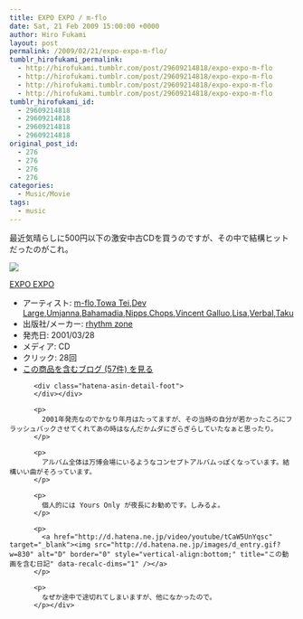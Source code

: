 ```yaml
---
title: EXPO EXPO / m-flo
date: Sat, 21 Feb 2009 15:00:00 +0000
author: Hiro Fukami
layout: post
permalink: /2009/02/21/expo-expo-m-flo/
tumblr_hirofukami_permalink:
  - http://hirofukami.tumblr.com/post/29609214818/expo-expo-m-flo
  - http://hirofukami.tumblr.com/post/29609214818/expo-expo-m-flo
  - http://hirofukami.tumblr.com/post/29609214818/expo-expo-m-flo
  - http://hirofukami.tumblr.com/post/29609214818/expo-expo-m-flo
tumblr_hirofukami_id:
  - 29609214818
  - 29609214818
  - 29609214818
  - 29609214818
original_post_id:
  - 276
  - 276
  - 276
  - 276
categories:
  - Music/Movie
tags:
  - music
---
```

<div class="section">
  <p>
    最近気晴らしに500円以下の激安中古CDを買うのですが、その中で結構ヒットだったのがこれ。
  </p>
  
  <div class="hatena-asin-detail">
    <p>
      <a href="http://www.amazon.co.jp/gp/product/B00005HUSO/ref=as_li_tf_il?ie=UTF8&camp=247&creative=1211&creativeASIN=B00005HUSO&linkCode=as2&tag=dsea-22" target="_blank"><img border="0" src="http://ws.assoc-amazon.jp/widgets/q?_encoding=UTF8&ASIN=B00005HUSO&Format=_SL160_&ID=AsinImage&MarketPlace=JP&ServiceVersion=20070822&WS=1&tag=dsea-22" /></a><img src="http://www.assoc-amazon.jp/e/ir?t=dsea-22&l=as2&o=9&a=B00005HUSO" width="1" height="1" border="0" alt="" style="border:none!important;margin:0!important;" /> <div class="hatena-asin-detail-info">
        <p>
          <a href="http://www.amazon.co.jp/gp/product/B00005HUSO/ref=as_li_tf_tl?ie=UTF8&camp=247&creative=1211&creativeASIN=B00005HUSO&linkCode=as2&tag=dsea-22" target="_blank">EXPO EXPO</a><img src="http://www.assoc-amazon.jp/e/ir?t=dsea-22&l=as2&o=9&a=B00005HUSO" width="1" height="1" border="0" alt="" style="border:none!important;margin:0!important;" /> <ul>
            <li>
              <span class="hatena-asin-detail-label">アーティスト:</span> <a href="http://d.hatena.ne.jp/keyword/m%2Dflo" class="keyword" target="_blank">m-flo</a>,<a href="http://d.hatena.ne.jp/keyword/Towa%20Tei" class="keyword" target="_blank">Towa Tei</a>,<a href="http://d.hatena.ne.jp/keyword/Dev%20Large" class="keyword" target="_blank">Dev Large</a>,<a href="http://d.hatena.ne.jp/keyword/Umjanna" class="keyword" target="_blank">Umjanna</a>,<a href="http://d.hatena.ne.jp/keyword/Bahamadia" class="keyword" target="_blank">Bahamadia</a>,<a href="http://d.hatena.ne.jp/keyword/Nipps" class="keyword" target="_blank">Nipps</a>,<a href="http://d.hatena.ne.jp/keyword/Chops" class="keyword" target="_blank">Chops</a>,<a href="http://d.hatena.ne.jp/keyword/Vincent%20Galluo" class="keyword" target="_blank">Vincent Galluo</a>,<a href="http://d.hatena.ne.jp/keyword/Lisa" class="keyword" target="_blank">Lisa</a>,<a href="http://d.hatena.ne.jp/keyword/Verbal" class="keyword" target="_blank">Verbal</a>,<a href="http://d.hatena.ne.jp/keyword/Taku" class="keyword" target="_blank">Taku</a>
            </li>
            <li>
              <span class="hatena-asin-detail-label">出版社/メーカー:</span> <a href="http://d.hatena.ne.jp/keyword/rhythm%20zone" class="keyword" target="_blank">rhythm zone</a>
            </li>
            <li>
              <span class="hatena-asin-detail-label">発売日:</span> 2001/03/28
            </li>
            <li>
              <span class="hatena-asin-detail-label">メディア:</span> CD
            </li>
            <li>
              <span class="hatena-asin-detail-label">クリック</span>: 28回
            </li>
            <li>
              <a href="http://d.hatena.ne.jp/asin/B00005HUSO" target="_blank">この商品を含むブログ (57件) を見る</a>
            </li>
          </ul></div> 
          
          <div class="hatena-asin-detail-foot">
          </div></div> 
          
          <p>
            2001年発売なのでかなり年月はたってますが、その当時の自分が若かったころにフラッシュバックさせてくれてあの時はなんだかムダにぎらぎらしていたなぁと思ったり。
          </p>
          
          <p>
            アルバム全体は万博会場にいるようなコンセプトアルバムっぽくなっています。結構いい曲がそろっています。
          </p>
          
          <p>
            個人的には Yours Only が夜長にお勧めです。しみるよ。
          </p>
          
          <p>
            <a href="http://d.hatena.ne.jp/video/youtube/tCaW5UnYqsc" target="_blank"><img src="http://d.hatena.ne.jp/images/d_entry.gif?w=830" alt="D" border="0" style="vertical-align:bottom;" title="この動画を含む日記" data-recalc-dims="1" /></a>
          </p>
          
          <p>
            なぜか途中で途切れてしまいますが、他になかったので。
          </p></div>